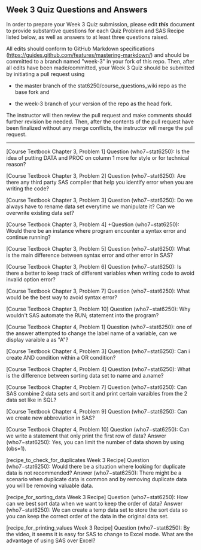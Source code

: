 
## Week 3 Quiz Questions and Answers

In order to prepare your Week 3 Quiz submission, please edit ***this*** document to provide substantive questions for each Quiz Problem and SAS Recipe listed below, as well as answers to at least three questions raised.

All edits should conform to GitHub Markdown specifications (https://guides.github.com/features/mastering-markdown/) and should be committed to a branch named "week-3" in your fork of this repo. Then, after all edits have been made/committed, your Week 3 Quiz should be submitted by initiating a pull request using

- the master branch of the stat6250/course_questions_wiki repo as the base fork and

- the week-3 branch of your version of the repo as the head fork.

The instructor will then review the pull request and make comments should further revision be needed. Then, after the contents of the pull request have been finalized without any merge conflicts, the instructor will merge the pull request.

********************************************************************************



[Course Textbook Chapter 3, Problem 1]
Question (who7−stat6250): Is the idea of putting DATA and PROC on column 1 more for style or for technical reason?



[Course Textbook Chapter 3, Problem 2]
Question (who7−stat6250): Are there any third party SAS compiler that help you identify error when you are writing the code?



[Course Textbook Chapter 3, Problem 3]
Question (who7−stat6250): Do we always have to rename data set everytime we manipulate it? Can we overwrite existing data set?

 

[Course Textbook Chapter 3, Problem 4]
+Question (who7−stat6250): Would there be an instance where program encounter a syntax error and continue running?



[Course Textbook Chapter 3, Problem 5]
Question (who7−stat6250): What is the main difference between syntax error and other error in SAS?



[Course Textbook Chapter 3, Problem 6]
Question (who7−stat6250): Is there a better to keep track of different variables when writing code to avoid invalid option error?



[Course Textbook Chapter 3, Problem 7]
Question (who7−stat6250): What would be the best way to avoid syntax error?



[Course Textbook Chapter 3, Problem 10]
Question (who7−stat6250): Why wouldn't SAS automate the RUN; statement into the program?



[Course Textbook Chapter 4, Problem 1]
Question (who7−stat6250): one of the answer attempted to change the label name of a variable, can we display varaible a as "A"?



[Course Textbook Chapter 4, Problem 3]
Question (who7−stat6250): Can i create AND condition within a OR condition?


[Course Textbook Chapter 4, Problem 4]
Question (who7−stat6250): What is the difference between sorting data set to name and a.name?



[Course Textbook Chapter 4, Problem 7]
Question (who7−stat6250): Can SAS combine 2 data sets and sort it and print certain varaibles from the 2 data set like in SQL?



[Course Textbook Chapter 4, Problem 9]
Question (who7−stat6250): Can we create new abbreviation in SAS?



[Course Textbook Chapter 4, Problem 10]
Question (who7−stat6250): Can we write a statement that only print the first row of data?
Answer (who7−stat6250): Yes, you can limit the number of data shown by using (obs=1).


[recipe_to_check_for_duplicates Week 3 Recipe]
Question (who7−stat6250): Would there be a situation where looking for duplicate data is not recommended?
Answer (who7−stat6250): There might be a scenario when duplicate data is common and by removing duplicate data you will be removing valuable data.


[recipe_for_sorting_data Week 3 Recipe]
Question (who7−stat6250): How can we best sort data when we want to keep the order of data?
Answer (who7−stat6250): We can create a temp data set to store the sort data so you can keep the correct order of the data in the original data set.

[recipe_for_printing_values Week 3 Recipe]
Question (who7−stat6250): By the video, it seems it is easy for SAS to change to Excel mode. What are the advantage of using SAS over Excel?


